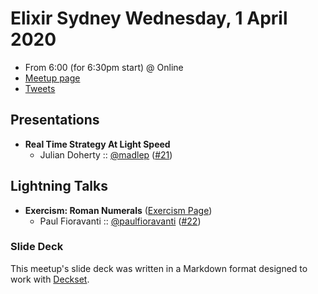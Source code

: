 # Elixir Sydney Wednesday, 1 April 2020

- From 6:00 (for 6:30pm start) @ Online
- [Meetup page][]
- [Tweets][]

## Presentations

- **Real Time Strategy At Light Speed**
  - Julian Doherty :: [@madlep][] ([#21][])

## Lightning Talks

- **Exercism: Roman Numerals** ([Exercism Page][])
  - Paul Fioravanti :: [@paulfioravanti][] ([#22][])

### Slide Deck

This meetup's slide deck was written in a Markdown format designed to work with
[Deckset][].

[@madlep]: https://twitter.com/madlep
[#21]: https://github.com/elixirsydney/elixirsydney/issues/21

[Exercism Page]: https://exercism.io/tracks/elixir/exercises/roman-numerals
[@paulfioravanti]: https://twitter.com/paulfioravanti
[#22]: https://github.com/elixirsydney/elixirsydney/issues/22

[Meetup page]: https://www.meetup.com/elixir-sydney/events/bckwkrybcgbcb/
[Tweets]: https://twitter.com/search?f=tweets&q=ElixirSydney%20since%3A2020-04-01%20until%3A2020-04-02&src=typd
[Deckset]: https://www.decksetapp.com/
